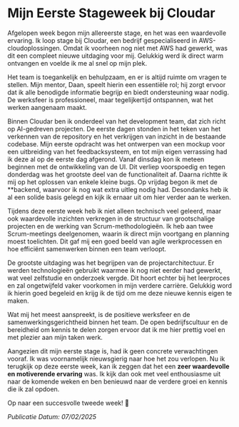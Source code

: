 # Mijn Eerste Stageweek bij Cloudar

Afgelopen week begon mijn allereerste stage, en het was een waardevolle ervaring. Ik loop stage bij Cloudar, een
bedrijf gespecialiseerd in AWS-cloudoplossingen. Omdat ik voorheen nog niet met AWS had gewerkt, was dit een
compleet nieuwe uitdaging voor mij. Gelukkig werd ik direct warm ontvangen en voelde ik me al snel op mijn plek.

Het team is toegankelijk en behulpzaam, en er is altijd ruimte om vragen te stellen. Mijn mentor, Daan, speelt
hierin een essentiële rol; hij zorgt ervoor dat ik alle benodigde informatie begrijp en biedt ondersteuning waar nodig.
De werksfeer is professioneel, maar tegelijkertijd ontspannen, wat het werken aangenaam maakt.

Binnen Cloudar ben ik onderdeel van het development team, dat zich richt op AI-gedreven projecten. De eerste
dagen stonden in het teken van het verkennen van de repository en het verkrijgen van inzicht in de bestaande
codebase. Mijn eerste opdracht was het ontwerpen van een mockup voor een uitbreiding van het feedbacksysteem, en tot
mijn eigen verrassing had ik deze al op de eerste dag afgerond. Vanaf dinsdag kon ik meteen beginnen met de
ontwikkeling van de UI. Dit verliep voorspoedig en tegen donderdag was het grootste deel van de functionaliteit
af. Daarna richtte ik mij op het oplossen van enkele kleine bugs. Op vrijdag begon ik met de **backend, waarvoor
ik nog wat extra uitleg nodig had. Desondanks heb ik al een solide basis gelegd en kijk ik ernaar uit om hier verder aan
te werken.

Tijdens deze eerste week heb ik niet alleen technisch veel geleerd, maar ook waardevolle inzichten verkregen in de
structuur van grootschalige projecten en de werking van Scrum-methodologieën. Ik heb aan twee Scrum-meetings
deelgenomen, waarin ik direct mijn voortgang en planning moest toelichten. Dit gaf mij een goed beeld van agile
werkprocessen en hoe efficiënt samenwerken binnen een team verloopt.

De grootste uitdaging was het begrijpen van de projectarchitectuur. Er werden technologieën gebruikt waarmee ik nog
niet eerder had gewerkt, wat veel zelfstudie en onderzoek vergde. Dit hoort echter bij het leerproces en zal
ongetwijfeld vaker voorkomen in mijn verdere carrière. Gelukkig word ik hierin goed begeleid en krijg ik de tijd om me
deze nieuwe kennis eigen te maken.

Wat mij het meest aanspreekt, is de positieve werksfeer en de samenwerkingsgerichtheid binnen het team. De open
bedrijfscultuur en de bereidheid om kennis te delen zorgen ervoor dat ik me hier prettig voel en met plezier aan mijn
taken werk.

Aangezien dit mijn eerste stage is, had ik geen concrete verwachtingen vooraf. Ik was voornamelijk nieuwsgierig naar
hoe het zou verlopen. Nu ik terugkijk op deze eerste week, kan ik zeggen dat het een **zeer waardevolle en motiverende
ervaring** was. Ik kijk dan ook met veel enthousiasme uit naar de komende weken en ben benieuwd naar de verdere groei en
kennis die ik zal opdoen.

Op naar een succesvolle tweede week! 🚀

*Publicatie Datum: 07/02/2025*
